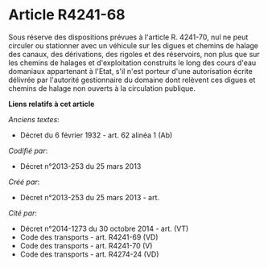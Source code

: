 # Article R4241-68

Sous réserve des dispositions prévues à l'article R. 4241-70, nul ne peut circuler ou stationner avec un véhicule sur les
digues et chemins de halage des canaux, des dérivations, des rigoles et des réservoirs, non plus que sur les chemins de
halages et d'exploitation construits le long des cours d'eau domaniaux appartenant à l'Etat, s'il n'est porteur d'une
autorisation écrite délivrée par l'autorité gestionnaire du domaine dont relèvent ces digues et chemins de halage non ouverts
à la circulation publique.

**Liens relatifs à cet article**

_Anciens textes_:

  - Décret du 6 février 1932 - art. 62 alinéa 1 (Ab)

_Codifié par_:

  - Décret n°2013-253 du 25 mars 2013

_Créé par_:

  - Décret n°2013-253 du 25 mars 2013 - art.

_Cité par_:

  - Décret n°2014-1273 du 30 octobre 2014 - art. (VT)
  - Code des transports - art. R4241-69 (VD)
  - Code des transports - art. R4241-70 (V)
  - Code des transports - art. R4274-24 (VD)
